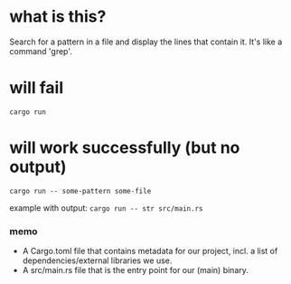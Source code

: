 # what is this?

Search for a pattern in a file and display the lines that contain it.
It's like a command 'grep'.

# will fail

```
cargo run
```

# will work successfully (but no output)

```
cargo run -- some-pattern some-file
```

example with output: `cargo run -- str src/main.rs`

### memo

- A Cargo.toml file that contains metadata for our project, incl. a list of dependencies/external libraries we use.
- A src/main.rs file that is the entry point for our (main) binary.
